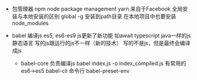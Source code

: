 - 包管理器
  npm  node package management
  yarn 来自于Facebook
  全局安装与本地安装的区别
    global  -g 安装到path目录
    在本地项目中也要安装 node_modules

- babel 编译js
    es5, es6-es9
    js更新了新功能 如await
    typescript java一样的js 静态语言
    写的js跟运行的js不一样（新的技术）
    写的不是js，但是最终会编译成js

    - babel-core 负责编译js
        babel index.js -o index_compiled.js
        有常用的es6->es5 
        babel-cli 命令行
        babel-preset-env 